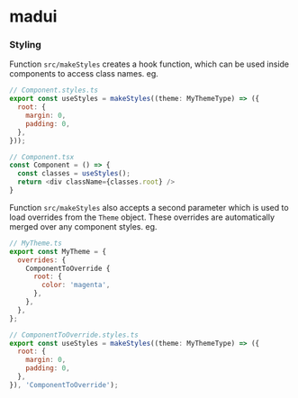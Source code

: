 # madui

### Styling

Function `src/makeStyles` creates a hook function, which can be used inside
components to access class names. eg.

```javascript
// Component.styles.ts
export const useStyles = makeStyles((theme: MyThemeType) => ({
  root: {
    margin: 0,
    padding: 0,
  },
}));

// Component.tsx
const Component = () => {
  const classes = useStyles();
  return <div className={classes.root} />
}
```

Function `src/makeStyles` also accepts a second parameter which is used to
load overrides from the `Theme` object. These overrides are automatically merged
over any component styles. eg.

```javascript
// MyTheme.ts
export const MyTheme = {
  overrides: {
    ComponentToOverride {
      root: {
        color: 'magenta',
      },
    },
  },
};

// ComponentToOverride.styles.ts
export const useStyles = makeStyles((theme: MyThemeType) => ({
  root: {
    margin: 0,
    padding: 0,
  },
}), 'ComponentToOverride');
```
